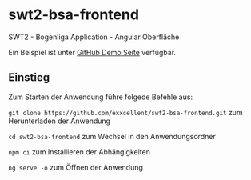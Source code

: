 # swt2-bsa-frontend
SWT2 - Bogenliga Application - Angular Oberfläche

Ein Beispiel ist unter [GitHub Demo Seite](https://exxcellent.github.io/swt2-bsa-frontend/) verfügbar.

## Einstieg

Zum Starten der Anwendung führe folgede Befehle aus:

`git clone https://github.com/exxcellent/swt2-bsa-frontend.git` zum Herunterladen der Anwendung

`cd swt2-bsa-frontend` zum Wechsel in den Anwendungsordner

`npm ci` zum Installieren der Abhängigkeiten

`ng serve -o` zum Öffnen der Anwendung

